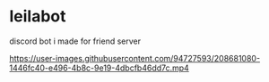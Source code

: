 # leilabot
discord bot i made for friend server

https://user-images.githubusercontent.com/94727593/208681080-1446fc40-e496-4b8c-9e19-4dbcfb46dd7c.mp4

